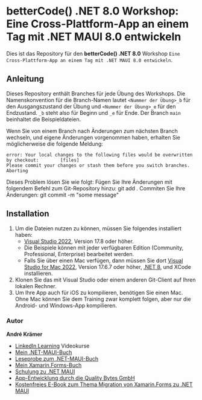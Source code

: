 # betterCode() .NET 8.0 Workshop: Eine Cross-Plattform-App an einem Tag mit .NET MAUI 8.0 entwickeln

Dies ist das Repository für den **betterCode() .NET 8.0** Workshop `Eine Cross-Plattform-App an einem Tag mit .NET MAUI 8.0 entwickeln`.

## Anleitung

Dieses Repository enthält Branches für jede Übung des Workshops. Die Namenskonvention für die Branch-Namen lautet `<Nummer der Übung>_b` für den Ausgangszustand der Übung und `<Nummer der Übung>_e` für den Endzustand. `_b` steht also für Beginn und `_e` für Ende. Der Branch `main` beinhaltet die Beispieldateien.

Wenn Sie von einem Branch nach Änderungen zum nächsten Branch wechseln, und eigene Änderungen vorgenommen haben, erhalten Sie möglicherweise die folgende Meldung:

```
error: Your local changes to the following files would be overwritten by checkout:        [files]
Please commit your changes or stash them before you switch branches.
Aborting
```

Dieses Problem lösen Sie wie folgt:
    Fügen Sie Ihre Änderungen mit folgendem Befehl zum Git-Repository hinzu: git add .
    Commiten Sie Ihre Änderungen: git commit -m "some message"

## Installation

1. Um die Dateien nutzen zu können, müssen Sie folgendes installiert haben:
   - [Visual Studio 2022](https://visualstudio.microsoft.com/de/downloads/), Version 17.8 oder höher. 
   - Die Beispiele können mit jeder verfügbaren Edition (Community, Professional, Enterprise) bearbeitet werden.
   - Falls Sie über einen Mac verfügen, dann müssen Sie dort [Visual Studio for Mac 2022](https://visualstudio.microsoft.com/de/vs/mac/), Version 17.6.7 oder höher, [.NET 8](https://dotnet.microsoft.com/en-us/download), und XCode installieren.
2. Klonen Sie das mit Visual Studio oder einem anderen Git-Client auf Ihren lokalen Rechner.
3. Um Ihre App auch für iOS zu kompilieren, benötigen Sie einen Mac. Ohne Mac können Sie dem Training zwar komplett folgen, aber nur die Android- und Windows-App kompilieren.

### Autor

**André Krämer**

 - [LinkedIn Learning](https://www.linkedin.com/learning/instructors/andre-kramer) Videokurse
 - [Mein .NET-MAUI-Buch](https://www.hanser-kundencenter.de/fachbuch/artikel/9783446472617)
 - [Leseprobe zum .NET-MAUI-Buch](https://files.hanser.de/Files/Article/ARTK_LPR_9783446472617_0001.pdf)
 - [Mein Xamarin.Forms-Buch](https://www.hanser-kundencenter.de/fachbuch/artikel/9783446451551)
 - [Schulung zu .NET MAUI](https://www.andrekraemer.de/training/app-entwicklung/cross-plattform-apps-mit-net-maui-entwickeln/)
 - [App-Entwicklung durch die Quality Bytes GmbH](https://qualitybytes.de/software/mobile-apps/)
 - [Kostenfreies E-Book zum Thema Migration von Xamarin.Forms zu .NET MAUI](https://qualitybytes.de/maui-migration)

